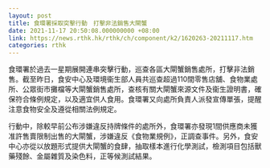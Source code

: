 ```yaml
---
layout: post
title: 食環署採取突擊行動　打擊非法銷售大閘蟹
date: 2021-11-17 20:50:08.000000000 +08:00
link: https://news.rthk.hk/rthk/ch/component/k2/1620263-20211117.htm
categories: rthk
---
```


食環署於過去一星期展開連串突擊行動，巡查各區大閘蟹銷售處所，打擊非法銷售。截至昨日，食安中心及環境衞生部人員共巡查超過110間零售店舖、食物業處所、公眾街巿攤檔等大閘蟹銷售處所，查核有關大閘蟹來源文件及衞生證明書，確保符合條例規定，以及適宜供人食用。食環署又向處所負責人派發宣傳單張，提醒注意食物安全及遵從相關法例規定。

行動中，除較早前公布涉嫌違反持牌條件的處所外，食環署亦發現1間供應商未獲准許售賣限制出售的大閘蟹，涉嫌違反《食物業規例》，正調查事件。另外，食安中心亦從以放題形式提供大閘蟹的食肆，抽取樣本進行化學測試，檢測項目包括獸藥殘餘、金屬雜質及染色料，正等候測試結果。
